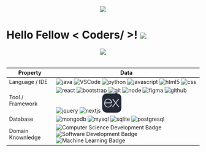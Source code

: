 <p align="center">
  <img src="https://capsule-render.vercel.app/api?type=waving&color=gradient&height=90"/>
</p>
<h1> Hello Fellow < Coders/ >! <img src = "https://raw.githubusercontent.com/MartinHeinz/MartinHeinz/master/wave.gif" width = 40> </h1>
<p align='center'>
<img src="https://readme-typing-svg.herokuapp.com?color=%2336BCF7&size=25&center=true&vCenter=true&width=433&height=75&lines=I'm+Ankit+Singh;Full+Stack+Developer;">
<br>
<br>


<!-- <p align="center">
  <a href="mailto:ankitsingh92004.correspondence@gmail.com">
    <img src="https://img.icons8.com/doodle/96/000000/gmail-new.png" width="50" title="gmail">
  </a>
  <a href="https://www.linkedin.com/in/ankit-singh-ba1904218/">
    <img src="https://img.icons8.com/doodle/96/000000/linkedin-circled.png" width="50" title="linkedin">
  </a>
  <a href="https://www.kaggle.com/sinkant9">
    <img src="https://www.kaggle.com/static/images/logos/kaggle-logo-transparent-300.png" width="200" title="kaggle">
  </a>
  <img src="https://cdn.jsdelivr.net/gh/devicons/devicon@latest/icons/postgresql/postgresql-original.svg" width="50px" title="postgresql">
</p>

<p align="center">
  <img alt="python" src="https://i.giphy.com/media/LMt9638dO8dftAjtco/200.webp" width="50" title="python">
  <img alt="javascript" src="https://media3.giphy.com/media/ln7z2eWriiQAllfVcn/200w.webp" width="50" title="javascript">
  <img alt="html5" src="https://media.giphy.com/media/XAxylRMCdpbEWUAvr8/giphy.gif" width="50" title="html">
  <img alt="css" src="https://media.giphy.com/media/fsEaZldNC8A1PJ3mwp/giphy.gif" width="50" title="css">
  <img src="https://cdn.jsdelivr.net/gh/devicons/devicon@latest/icons/jupyter/jupyter-original.svg" width="50px" title="jupyter">

</p>-->
Property                 | Data  
-------------------------|------
Language / IDE           |  <img src="https://cdn.jsdelivr.net/gh/devicons/devicon@latest/icons/java/java-original.svg" width="50px" title="java">  <img alt="VSCode" src="https://i.giphy.com/media/IdyAQJVN2kVPNUrojM/200.webp" width="50" title="vscode"> <img alt="python" src="https://i.giphy.com/media/LMt9638dO8dftAjtco/200.webp" width="50" title="python"> <img alt="javascript" src="https://media3.giphy.com/media/ln7z2eWriiQAllfVcn/200w.webp" width="50" title="javascript"> <img alt="html5" src="https://media.giphy.com/media/XAxylRMCdpbEWUAvr8/giphy.gif" width="50" title="html">  <img alt="css" src="https://media.giphy.com/media/fsEaZldNC8A1PJ3mwp/giphy.gif" width="50" title="css"> 
Tool / Framework         |     <img src="https://media.giphy.com/media/eNAsjO55tPbgaor7ma/giphy.gif" width="50px" alt="react" title="react"> <img src="https://upload.wikimedia.org/wikipedia/commons/b/b2/Bootstrap_logo.svg" width="60px" alt="bootstrap" title="bootstrap"> <img src="https://cdn.jsdelivr.net/gh/devicons/devicon@latest/icons/git/git-original.svg" width="50px" title="git"> <img alt="node" src="https://media.giphy.com/media/kdFc8fubgS31b8DsVu/giphy.gif" width="50" title="node"> <img src= "https://upload.wikimedia.org/wikipedia/commons/3/33/Figma-logo.svg" alt="figma" width="35" title="figma"> <img alt="github" src="https://i.giphy.com/media/KzJkzjggfGN5Py6nkT/200.webp" width="50" title="github">  <img alt="jquery" src="https://www.vectorlogo.zone/logos/jquery/jquery-icon.svg" width="50" title="jQuery"> <img src="https://www.vectorlogo.zone/logos/nextjs/nextjs-icon.svg" alt="nextjs" width="50" title="nextjs"> <img src="https://raw.githubusercontent.com/tandpfun/skill-icons/65dea6c4eaca7da319e552c09f4cf5a9a8dab2c8/icons/ExpressJS-Dark.svg" alt="nextjs" width="50" title="nextjs"> 
Database         |   <img src="https://cdn.jsdelivr.net/gh/devicons/devicon@latest/icons/mongodb/mongodb-original.svg" width="50px" title="mongodb"> <img src="https://www.vectorlogo.zone/logos/mysql/mysql-icon.svg" alt="mysql" width="50" title="mysql"> <img src="https://www.vectorlogo.zone/logos/sqlite/sqlite-icon.svg" width="50px" title="sqlite"> <img src="https://cdn.jsdelivr.net/gh/devicons/devicon@latest/icons/postgresql/postgresql-original.svg" width="50px" title="postgresql">
Domain Knownledge        | ![Computer Science Development Badge](https://img.shields.io/badge/-Computer%20Science-FAB040?style=flat&logoColor=white) ![Software Development Badge](https://img.shields.io/badge/-Software%20Development-FF6600?style=flat&logoColor=white) ![Machine Learning Badge](https://img.shields.io/badge/-Machine%20Learning-01D277?style=flat&logoColor=white)


<!--   <img src="https://cdn.jsdelivr.net/gh/devicons/devicon@latest/icons/git/git-original.svg" width="50px" title="git">
  <img alt="node" src="https://media.giphy.com/media/kdFc8fubgS31b8DsVu/giphy.gif" width="50" title="node">
  <img alt="github" src="https://i.giphy.com/media/KzJkzjggfGN5Py6nkT/200.webp" width="50" title="github">
  <img alt="VSCode" src="https://i.giphy.com/media/IdyAQJVN2kVPNUrojM/200.webp" width="50" title="vscode">
  <img alt="sublime" src="https://media.giphy.com/media/jnDKffgCfGYOp6cMTK/giphy.gif" width="50" title="sublime">
  <img src="https://cdn.jsdelivr.net/gh/devicons/devicon@latest/icons/java/java-original.svg" width="50px" title="java">
  <img src="https://cdn.jsdelivr.net/gh/devicons/devicon@latest/icons/npm/npm-original-wordmark.svg" width="50px" title="npm">
  <img src="https://cdn.jsdelivr.net/gh/devicons/devicon@latest/icons/bootstrap/bootstrap-plain.svg" width="50px" title="bootstrap">
  <img src="https://cdn.jsdelivr.net/gh/devicons/devicon@latest/icons/r/r-original.svg" width="50px" title="r">
  <img src="https://cdn.jsdelivr.net/gh/devicons/devicon@latest/icons/mongodb/mongodb-original.svg" width="50px" title="mongodb">
  <img src="https://cdn.jsdelivr.net/npm/devicons@1.8.0/!SVG/ruby.svg" width="50px" title="ruby">
  <img src="https://cdn.jsdelivr.net/gh/devicons/devicon@latest/icons/googlecloud/googlecloud-original.svg" width="50px" title="google cloud">

[<img src="https://img.icons8.com/doodle/96/000000/gmail-new.png" width="50" title="gmail">](mailto:guopatrick.correspondence@gmail.com)
[<img src="https://img.icons8.com/doodle/96/000000/linkedin-circled.png" width="50" title="linkedin">](https://www.linkedin.com/in/patrickguo/)
[<img src="https://play-lh.googleusercontent.com/zIO-uuTBjFigUIswv_h9S0-wVIkno_obwannvzr7NrXbh_MXL_khqV7gEqBly6KXEi4=s360-rw" width="50" title="datacamp">](https://www.datacamp.com/profile/shpatrickguo)
[<img src="img/tableau.png" width="50" title="tableau">](https://public.tableau.com/app/profile/patrick.guo)
[<img src="https://user-images.githubusercontent.com/70539478/157151091-e994f0a1-ae3c-4955-ade7-a005a202a52f.png" width="50" title="hackerrank">](https://www.hackerrank.com/guopatrick)
[<img src="https://www.kaggle.com/static/images/logos/kaggle-logo-transparent-300.png" width="200" title="kaggle">](https://www.kaggle.com/shpatrickguo)
[<img src="https://img.icons8.com/doodle/96/000000/spotify.png" width="50" title="spotify">](https://open.spotify.com/user/12136002437?si=4e8d774530354a68)


<p align="left">
  <img alt="python" src="https://i.giphy.com/media/LMt9638dO8dftAjtco/200.webp" width="50" title="python">
  <img alt="javascript" src="https://media3.giphy.com/media/ln7z2eWriiQAllfVcn/200w.webp" width="50" title="javascript">
  ![Python Badge](https://img.shields.io/badge/-PyCharm-3776AB?style=flat&logo=Python&logoColor=white)  ![JAVA Badge](https://img.shields.io/badge/-Eclipse-007396?style=flat&logo=OpenJDK&logoColor=white)
  <img alt="html5" src="https://media.giphy.com/media/XAxylRMCdpbEWUAvr8/giphy.gif" width="50" title="html">
  <img alt="css" src="https://media.giphy.com/media/fsEaZldNC8A1PJ3mwp/giphy.gif" width="50" title="css">
  <img src="https://cdn.jsdelivr.net/gh/devicons/devicon@latest/icons/jupyter/jupyter-original.svg" width="50px" title="jupyter">
  <img src="https://cdn.jsdelivr.net/gh/devicons/devicon/icons/django/django-plain.svg" width="50px" title="django">
  <img src="https://cdn.jsdelivr.net/gh/devicons/devicon@latest/icons/amazonwebservices/amazonwebservices-original.svg" width="50px" title="aws">
  <img src="https://cdn.jsdelivr.net/gh/devicons/devicon@latest/icons/postgresql/postgresql-original.svg" width="50px" title="postgresql">
</p>
  -->
